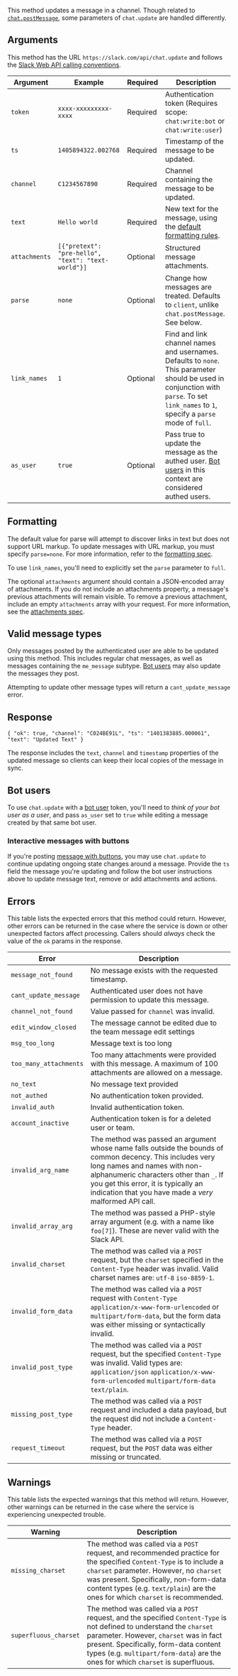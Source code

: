 This method updates a message in a channel. Though related to [`chat.postMessage`](/methods/chat.postMessage), some parameters of `chat.update` are handled differently.

## Arguments

This method has the URL `https://slack.com/api/chat.update` and follows the [Slack Web API calling conventions](/web#basics).

| Argument | Example | Required | Description |
| --- | --- | --- | --- |
| `token` | `xxxx-xxxxxxxxx-xxxx` | Required | Authentication token (Requires scope: `chat:write:bot` or `chat:write:user`) |
| `ts` | `1405894322.002768` | Required | Timestamp of the message to be updated. |
| `channel` | `C1234567890` | Required | Channel containing the message to be updated. |
| `text` | `Hello world` | Required | New text for the message, using the [default formatting rules](/docs/formatting). |
| `attachments` | `[{"pretext": "pre-hello", "text": "text-world"}]` | Optional | Structured message attachments. |
| `parse` | `none` | Optional | Change how messages are treated. Defaults to `client`, unlike `chat.postMessage`. See below. |
| `link_names` | `1` | Optional | Find and link channel names and usernames. Defaults to `none`. This parameter should be used in conjunction with `parse`. To set `link_names` to `1`, specify a `parse` mode of `full`. |
| `as_user` | `true` | Optional | Pass true to update the message as the authed user. [Bot users](/bot-users) in this context are considered authed users. |

## Formatting

The default value for parse will attempt to discover links in text but does not support URL markup. To update messages with URL markup, you must specify `parse=none`. For more information, refer to the [formatting spec](/docs/formatting).

To use `link_names`, you'll need to explicitly set the `parse` parameter to `full`.

The optional `attachments` argument should contain a JSON-encoded array of attachments. If you do not include an attachments property, a message's previous attachments will remain visible. To remove a previous attachment, include an empty `attachments` array with your request. For more information, see the [attachments spec](/docs/attachments).

## Valid message types

Only messages posted by the authenticated user are able to be updated using this method. This includes regular chat messages, as well as messages containing the `me_message` subtype. [Bot users](/bot-users) may also update the messages they post.

Attempting to update other message types will return a `cant_update_message` error.

## Response

`{
        "ok": true,
        "channel": "C024BE91L",
        "ts": "1401383885.000061",
        "text": "Updated Text"
    }`

The response includes the `text`, `channel` and `timestamp` properties of the updated message so clients can keep their local copies of the message in sync.

## Bot users

To use `chat.update` with a [bot user](/bot-users) token, you'll need to _think of your bot user as a user_, and pass `as_user` set to `true` while editing a message created by that same bot user.

### Interactive messages with buttons

If you're posting [message with buttons](/docs/message-buttons), you may use `chat.update` to continue updating ongoing state changes around a message. Provide the `ts` field the message you're updating and follow the bot user instructions above to update message text, remove or add attachments and actions.

## Errors

This table lists the expected errors that this method could return. However, other errors can be returned in the case where the service is down or other unexpected factors affect processing. Callers should _always_ check the value of the `ok` params in the response.

| Error | Description |
| --- | --- |
| `message_not_found` | No message exists with the requested timestamp. |
| `cant_update_message` | Authenticated user does not have permission to update this message. |
| `channel_not_found` | Value passed for `channel` was invalid. |
| `edit_window_closed` | The message cannot be edited due to the team message edit settings |
| `msg_too_long` | Message text is too long |
| `too_many_attachments` | Too many attachments were provided with this message. A maximum of 100 attachments are allowed on a message. |
| `no_text` | No message text provided |
| `not_authed` | No authentication token provided. |
| `invalid_auth` | Invalid authentication token. |
| `account_inactive` | Authentication token is for a deleted user or team. |
| `invalid_arg_name` | The method was passed an argument whose name falls outside the bounds of common decency. This includes very long names and names with non-alphanumeric characters other than `_`. If you get this error, it is typically an indication that you have made a _very_ malformed API call. |
| `invalid_array_arg` | The method was passed a PHP-style array argument (e.g. with a name like `foo[7]`). These are never valid with the Slack API. |
| `invalid_charset` | The method was called via a `POST` request, but the `charset` specified in the `Content-Type` header was invalid. Valid charset names are: `utf-8` `iso-8859-1`. |
| `invalid_form_data` | The method was called via a `POST` request with `Content-Type` `application/x-www-form-urlencoded` or `multipart/form-data`, but the form data was either missing or syntactically invalid. |
| `invalid_post_type` | The method was called via a `POST` request, but the specified `Content-Type` was invalid. Valid types are: `application/json` `application/x-www-form-urlencoded` `multipart/form-data` `text/plain`. |
| `missing_post_type` | The method was called via a `POST` request and included a data payload, but the request did not include a `Content-Type` header. |
| `request_timeout` | The method was called via a `POST` request, but the `POST` data was either missing or truncated. |

## Warnings

This table lists the expected warnings that this method will return. However, other warnings can be returned in the case where the service is experiencing unexpected trouble.

| Warning | Description |
| --- | --- |
| `missing_charset` | The method was called via a `POST` request, and recommended practice for the specified `Content-Type` is to include a `charset` parameter. However, no `charset` was present. Specifically, non-form-data content types (e.g. `text/plain`) are the ones for which `charset` is recommended. |
| `superfluous_charset` | The method was called via a `POST` request, and the specified `Content-Type` is not defined to understand the `charset` parameter. However, `charset` was in fact present. Specifically, form-data content types (e.g. `multipart/form-data`) are the ones for which `charset` is superfluous. |

